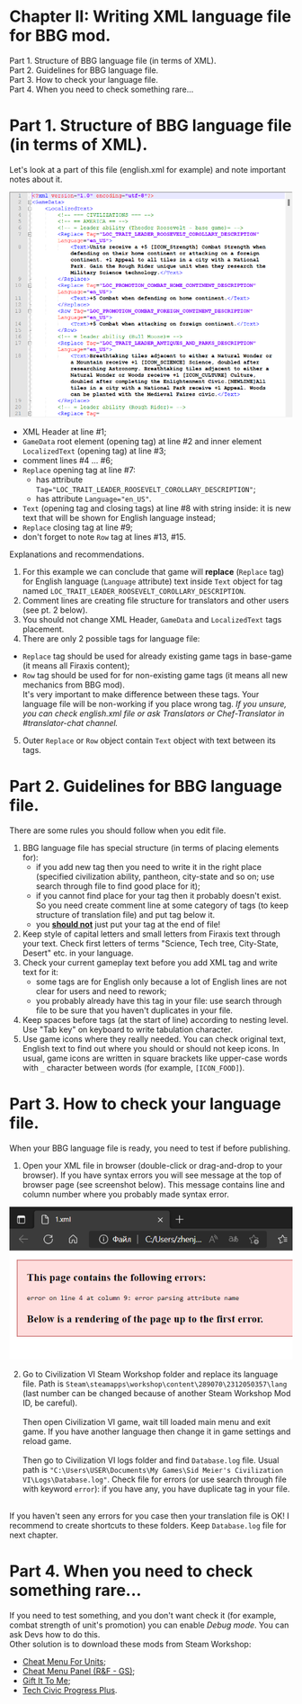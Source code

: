 # Chapter II: Writing XML language file for BBG mod.
Part 1. Structure of BBG language file (in terms of XML).<br/>
Part 2. Guidelines for BBG language file.<br/>
Part 3. How to check your language file.<br/>
Part 4. When you need to check something rare...

# Part 1. Structure of BBG language file (in terms of XML).
Let's look at a part of this file (english.xml for example) and note important notes about it.

<p align="center">
  <img src="../images/2-language.png">
</p>

- XML Header at line #1;
- `GameData` root element (opening tag) at line #2 and inner element `LocalizedText` (opening tag) at line #3;
- comment lines #4 ... #6;
- `Replace` opening tag at line #7:
  - has attribute `Tag="LOC_TRAIT_LEADER_ROOSEVELT_COROLLARY_DESCRIPTION"`;
  - has attribute `Language="en_US"`.
- `Text` (opening tag and closing tags) at line #8 with string inside: it is new text that will be shown for English language instead;
- `Replace` closing tag at line #9;
- don't forget to note `Row` tag at lines #13, #15.

Explanations and recommendations.
1. For this example we can conclude that game will **replace** (`Replace` tag) for English language (`Language` attribute) text inside `Text` object for tag named `LOC_TRAIT_LEADER_ROOSEVELT_COROLLARY_DESCRIPTION`.
2. Comment lines are creating file structure for translators and other users (see pt. 2 below).
3. You should not change XML Header, `GameData` and `LocalizedText` tags placement.
4. There are only 2 possible tags for language file:
- `Replace` tag should be used for already existing game tags in base-game (it means all Firaxis content);
- `Row` tag should be used for for non-existing game tags (it means all new mechanics from BBG mod).<br/>
It's very important to make difference between these tags. Your language file will be non-working if you place wrong tag. *If you unsure, you can check english.xml file or ask Translators or Chef-Translator in #translator-chat channel.*
5. Outer `Replace` or `Row` object contain `Text` object with text between its tags.

# Part 2. Guidelines for BBG language file.
There are some rules you should follow when you edit file.
1. BBG language file has special structure (in terms of placing elements for):
   - if you add new tag then you need to write it in the right place (specified civilization ability, pantheon, city-state and so on; use search through file to find good place for it);
   - if you cannot find place for your tag then it probably doesn't exist. So you need create comment line at some category of tags (to keep structure of translation file) and put tag below it.
   - you **<ins>should not</ins>** just put your tag at the end of file!
2. Keep style of capital letters and small letters from Firaxis text through your text. Check first letters of terms "Science, Tech tree, City-State, Desert" etc. in your language.
3. Check your current gameplay text before you add XML tag and write text for it:
   - some tags are for English only because a lot of English lines are not clear for users and need to rework;
   - you probably already have this tag in your file: use search through file to be sure that you haven't duplicates in your file.
4. Keep spaces before tags (at the start of line) according to nesting level. Use "Tab key" on keyboard to write tabulation character.
5. Use game icons where they really needed. You can check original text, English text to find out where you should or should not keep icons. In usual, game icons are written in square brackets like upper-case words with `_` character between words (for example, `[ICON_FOOD]`).

# Part 3. How to check your language file.
When your BBG language file is ready, you need to test if before publishing.
1. Open your XML file in browser (double-click or drag-and-drop to your browser). If you have syntax errors you will see message at the top of browser page (see screenshot below). This message contains line and column number where you probably made syntax error.

<p align="center">
  <img src="../images/2-error.png">
</p>

2. Go to Civilization VI Steam Workshop folder and replace its language file. Path is `Steam\steamapps\workshop\content\289070\2312050357\lang` (last number can be changed because of another Steam Workshop Mod ID, be careful).<br/><br/>
Then open Civilization VI game, wait till loaded main menu and exit game. If you have another language then change it in game settings and reload game.<br/><br/>
Then go to Civilization VI logs folder and find `Database.log` file. Usual path is `"C:\Users\USER\Documents\My Games\Sid Meier's Civilization VI\Logs\Database.log"`. Check file for errors (or use search through file with keyword `error`): if you have any, you have duplicate tag in your file.<br/><br/>

If you haven't seen any errors for you case then your translation file is OK! I recommend to create shortcuts to these folders. Keep `Database.log` file for next chapter.

# Part 4. When you need to check something rare...
If you need to test something, and you don't want check it (for example, combat strength of unit's promotion) you can enable *Debug mode*. You can ask Devs how to do this.<br/>
Other solution is to download these mods from Steam Workshop:
- [Cheat Menu For Units](https://steamcommunity.com/sharedfiles/filedetails/?id=1554116721);
- [Cheat Menu Panel (R&F - GS)](https://steamcommunity.com/sharedfiles/filedetails/?id=1528155583);
- [Gift It To Me](https://steamcommunity.com/sharedfiles/filedetails/?id=1683750352);
- [Tech Civic Progress Plus](https://steamcommunity.com/sharedfiles/filedetails/?id=2604740398).
